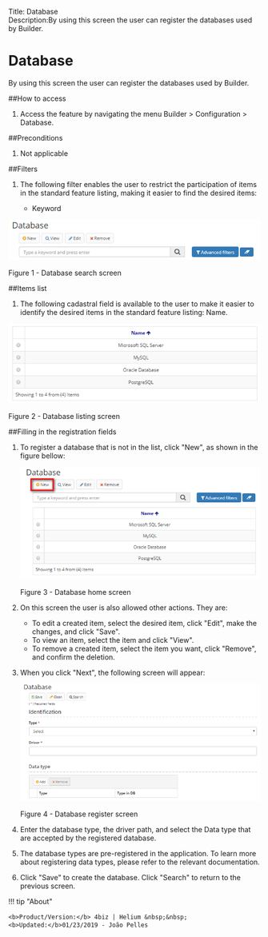 Title: Database  
Description:By using this screen the user can register the databases used by Builder.

# Database  

By using this screen the user can register the databases used by Builder.  

##How to access  

1. Access the feature by navigating the menu Builder > Configuration > Database.  

##Preconditions  

1. Not applicable  

##Filters  

1. The following filter enables the user to restrict the participation of items in the standard feature listing, making it easier to find the desired items:  

     - Keyword    
 
 ![Screenshot](images/Data-Search.png) 
 
 Figure 1 - Database search screen    
 
##Items list  
 
1. The following cadastral field is available to the user to make it easier to identify the desired items in the standard feature listing: Name.  

 ![Screenshot](images/Data-Items.png)
 
 Figure 2 - Database listing screen  
 
##Filling in the registration fields 

1. To register a database that is not in the list, click "New", as shown in the figure bellow:  

     ![Screenshot](images/Data-Home.png)
     
     Figure 3 - Database home screen  

2. On this screen the user is also allowed other actions. They are:  
      - To edit a created item, select the desired item, click "Edit", make the changes, and click "Save".  
      - To view an item, select the item and click "View".  
      - To remove a created item, select the item you want, click "Remove", and confirm the deletion.  
3. When you click "Next", the following screen will appear:  

     ![Screenshot](images/Data-register.png)
     
    Figure 4 - Database register screen  

4. Enter the database type, the driver path, and select the Data type that are accepted by the registered database.  
5. The database types are pre-registered in the application. To learn more about registering data types, please refer to the relevant documentation.  
6. Click "Save" to create the database. Click "Search" to return to the previous screen.  

!!! tip "About"

    <b>Product/Version:</b> 4biz | Helium &nbsp;&nbsp;
    <b>Updated:</b>01/23/2019 - João Pelles  
